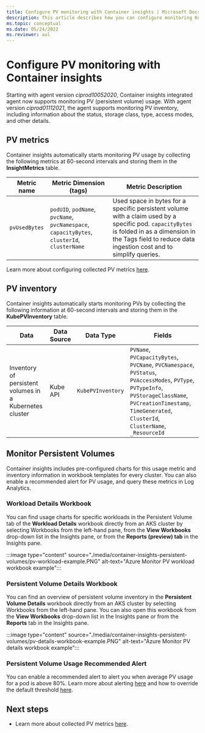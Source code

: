```yaml
---
title: Configure PV monitoring with Container insights | Microsoft Docs
description: This article describes how you can configure monitoring Kubernetes clusters with persistent volumes with Container insights.
ms.topic: conceptual
ms.date: 05/24/2022
ms.reviewer: aul
---
```


# Configure PV monitoring with Container insights

Starting with agent version *ciprod10052020*, Container insights integrated agent now supports monitoring PV (persistent volume) usage. With agent version *ciprod01112021*, the agent supports monitoring PV inventory, including information about the status, storage class, type, access modes, and other details.
## PV metrics

Container insights automatically starts monitoring PV usage by collecting the following metrics at 60-second intervals and storing them in the **InsightMetrics** table.

| Metric name | Metric Dimension (tags) | Metric Description |
|-----|-----------|----------|
| `pvUsedBytes`| `podUID`, `podName`, `pvcName`, `pvcNamespace`, `capacityBytes`, `clusterId`, `clusterName`| Used space in bytes for a specific persistent volume with a claim used by a specific pod. `capacityBytes` is folded in as a dimension in the Tags field to reduce data ingestion cost and to simplify queries.|

Learn more about configuring collected PV metrics [here](./container-insights-agent-config.md).

## PV inventory

Container insights automatically starts monitoring PVs by collecting the following information at 60-second intervals and storing them in the **KubePVInventory** table.

|Data |Data Source| Data Type| Fields|
|-----|-----------|----------|-------|
|Inventory of persistent volumes in a Kubernetes cluster |Kube API |`KubePVInventory` |    `PVName`, `PVCapacityBytes`, `PVCName`, `PVCNamespace`, `PVStatus`, `PVAccessModes`, `PVType`, `PVTypeInfo`, `PVStorageClassName`, `PVCreationTimestamp`, `TimeGenerated`, `ClusterId`, `ClusterName`, `_ResourceId` |

## Monitor Persistent Volumes

Container insights includes pre-configured charts for this usage metric and inventory information in workbook templates for every cluster. You can also enable a recommended alert for PV usage, and query these metrics in Log Analytics.  

### Workload Details Workbook

You can find usage charts for specific workloads in the Persistent Volume tab of the **Workload Details** workbook directly from an AKS cluster by selecting Workbooks from the left-hand pane, from the **View Workbooks** drop-down list in the Insights pane, or from the **Reports (preview) tab** in the Insights pane.


:::image type="content" source="./media/container-insights-persistent-volumes/pv-workload-example.PNG" alt-text="Azure Monitor PV workload workbook example":::

### Persistent Volume Details Workbook

You can find an overview of persistent volume inventory in the **Persistent Volume Details** workbook directly from an AKS cluster by selecting Workbooks from the left-hand pane. You can also open this workbook from the **View Workbooks** drop-down list in the Insights pane or from the **Reports** tab in the Insights pane.


:::image type="content" source="./media/container-insights-persistent-volumes/pv-details-workbook-example.PNG" alt-text="Azure Monitor PV details workbook example":::

### Persistent Volume Usage Recommended Alert
You can enable a recommended alert to alert you when average PV usage for a pod is above 80%. Learn more about alerting [here](./container-insights-metric-alerts.md) and how to override the default threshold [here](./container-insights-metric-alerts.md#configure-alertable-metrics-in-configmaps).
## Next steps

- Learn more about collected PV metrics [here](./container-insights-agent-config.md).